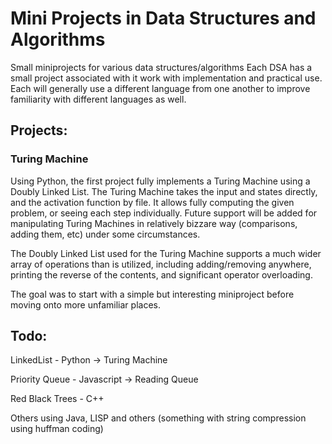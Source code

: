 # Mini Projects in Data Structures and Algorithms

Small miniprojects for various data structures/algorithms
Each DSA has a small project associated with it work with implementation and practical use.
Each will generally use a different language from one another to improve familiarity with different languages as well.

## Projects:

### Turing Machine

Using Python, the first project fully implements a Turing Machine using a Doubly Linked List. The Turing Machine takes the input and states
directly, and the activation function by file. It allows fully computing the given problem, or seeing each step individually. Future support
will be added for manipulating Turing Machines in relatively bizzare way (comparisons, adding them, etc) under some circumstances.

The Doubly Linked List used for the Turing Machine supports a much wider array of operations than is utilized, including adding/removing anywhere,
printing the reverse of the contents, and significant operator overloading.

The goal was to start with a simple but interesting miniproject before moving onto more unfamiliar places.

## Todo:

LinkedList - Python -> Turing Machine

Priority Queue - Javascript -> Reading Queue

Red Black Trees - C++

Others using Java, LISP and others
(something with string compression using huffman coding)
